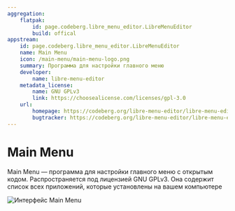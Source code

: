```yaml
---
aggregation:
    flatpak:
        id: page.codeberg.libre_menu_editor.LibreMenuEditor
        build: offical
appstream:
    id: page.codeberg.libre_menu_editor.LibreMenuEditor
    name: Main Menu
    icon: /main-menu/main-menu-logo.png
    summary: Программа для настройки главного меню
    developer:
        name: libre-menu-editor
    metadata_license:
        name: GNU GPLv3
        link: https://choosealicense.com/licenses/gpl-3.0
    url:
        homepage: https://codeberg.org/libre-menu-editor/libre-menu-editor
        bugtracker: https://codeberg.org/libre-menu-editor/libre-menu-editor/issues
---
```


# Main Menu

Main Menu — программа для настройки главного меню с открытым кодом. Распространяется под лицензией GNU GPLv3. Она содержит список всех приложений, которые установлены на вашем компьютере

![Интерфейс Main Menu](/main-menu/main-menu-1.png)

<!--@include: @apps/_parts/install/content-flatpak.md-->
